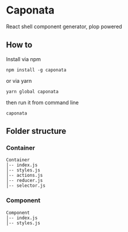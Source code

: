 # Caponata
React shell component generator, plop powered

## How to 

Install via npm 
```
npm install -g caponata
```

or via yarn 

``` 
yarn global caponata
```

then run it from command line 

```
caponata
```

## Folder structure 

### Container 
```
Container
│-- index.js 
│-- styles.js    
│-- actions.js
│-- reducer.js
│-- selector.js  
```

### Component 
```
Component
│-- index.js 
│-- styles.js    
```